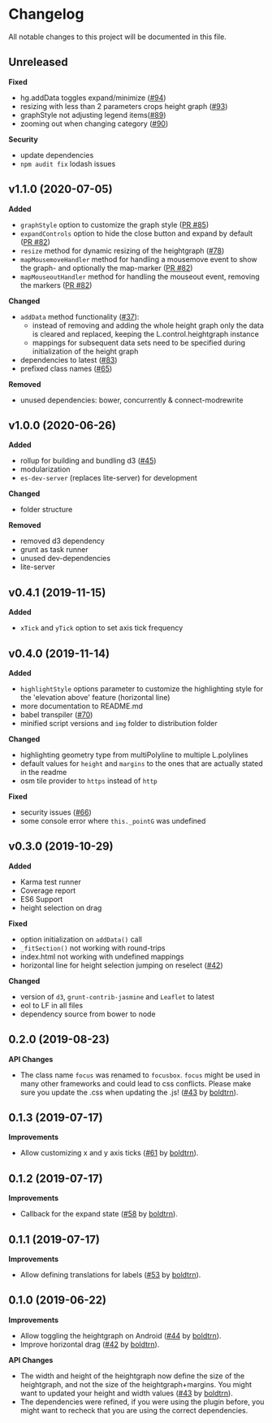 # Changelog
All notable changes to this project will be documented in this file.

## Unreleased

**Fixed**
- hg.addData toggles expand/minimize ([#94](https://github.com/GIScience/Leaflet.Heightgraph/issues/94))
- resizing with less than 2 parameters crops height graph ([#93](https://github.com/GIScience/Leaflet.Heightgraph/issues/93))
- graphStyle not adjusting legend items([#89](https://github.com/GIScience/Leaflet.Heightgraph/issues/89))
- zooming out when changing category ([#90](https://github.com/GIScience/Leaflet.Heightgraph/issues/90))

**Security**
- update dependencies
- `npm audit fix` lodash issues

## v1.1.0 (2020-07-05)

**Added**
- `graphStyle` option to customize the graph style ([PR #85](https://github.com/GIScience/Leaflet.Heightgraph/pull/85))
- `expandControls` option to hide the close button and expand by default ([PR #82](https://github.com/GIScience/Leaflet.Heightgraph/pull/82))
- `resize` method for dynamic resizing of the heightgraph ([#78](https://github.com/GIScience/Leaflet.Heightgraph/issues/78))
- `mapMousemoveHandler` method for handling a mousemove event to show the graph- and optionally the map-marker ([PR #82](https://github.com/GIScience/Leaflet.Heightgraph/pull/82))
- `mapMouseoutHandler` method for handling the mouseout event, removing the markers ([PR #82](https://github.com/GIScience/Leaflet.Heightgraph/pull/82))

**Changed**
- `addData` method functionality ([#37](https://github.com/GIScience/Leaflet.Heightgraph/issues/37)):
    - instead of removing and adding the whole height graph only the data
    is cleared and replaced, keeping the L.control.heightgraph instance
    - mappings for subsequent data sets need to be specified during
    initialization of the height graph
- dependencies to latest ([#83](https://github.com/GIScience/Leaflet.Heightgraph/issues/83))
- prefixed class names ([#65](https://github.com/GIScience/Leaflet.Heightgraph/issues/65))

**Removed**
- unused dependencies: bower, concurrently & connect-modrewrite

## v1.0.0 (2020-06-26)

**Added**
- rollup for building and bundling d3 ([#45](https://github.com/GIScience/Leaflet.Heightgraph/issues/45))
- modularization
- `es-dev-server` (replaces lite-server) for development

**Changed**
- folder structure

**Removed**
- removed d3 dependency
- grunt as task runner
- unused dev-dependencies
- lite-server

## v0.4.1 (2019-11-15)

**Added**
- `xTick` and `yTick` option to set axis tick frequency

## v0.4.0 (2019-11-14)

**Added**
- `highlightStyle` options parameter to customize the highlighting style
for the 'elevation above' feature (horizontal line)
- more documentation to README.md
- babel transpiler
([#70](https://github.com/GIScience/Leaflet.Heightgraph/issues/70))
- minified script versions and `img` folder to distribution folder

**Changed**
- highlighting geometry type from multiPolyline to multiple L.polylines
- default values for `height` and `margins` to the ones that are actually stated in the readme
- osm tile provider to `https` instead of `http`

**Fixed**
- security issues
([#66](https://github.com/GIScience/Leaflet.Heightgraph/issues/66))
- some console error where `this._pointG` was undefined

## v0.3.0 (2019-10-29)

**Added**
- Karma test runner
- Coverage report
- ES6 Support
- height selection on drag

**Fixed**
- option initialization on `addData()` call
- `_fitSection()` not working with round-trips
- index.html not working with undefined mappings
- horizontal line for height selection jumping on reselect
([#42](https://github.com/GIScience/Leaflet.Heightgraph/issues/42))

**Changed**
- version of `d3`, `grunt-contrib-jasmine` and `Leaflet` to latest
- eol to LF in all files
- dependency source from bower to node

## 0.2.0 (2019-08-23)

**API Changes**

* The class name `focus` was renamed to `focusbox`.
`focus` might be used in many other frameworks and could lead to css conflicts.
Please make sure you update the .css when updating the .js!
([#43](https://github.com/GIScience/Leaflet.Heightgraph/pull/64) by 
[boldtrn](https://github.com/boldtrn)).

## 0.1.3 (2019-07-17)

**Improvements**

* Allow customizing x and y axis ticks
([#61](https://github.com/GIScience/Leaflet.Heightgraph/pull/61) by
[boldtrn](https://github.com/boldtrn)).

## 0.1.2 (2019-07-17)

**Improvements**

* Callback for the expand state
([#58](https://github.com/GIScience/Leaflet.Heightgraph/pull/58) by
[boldtrn](https://github.com/boldtrn)).

## 0.1.1 (2019-07-17)

**Improvements**

* Allow defining translations for labels
([#53](https://github.com/GIScience/Leaflet.Heightgraph/pull/53) by
[boldtrn](https://github.com/boldtrn)).

## 0.1.0 (2019-06-22)

**Improvements**

* Allow toggling the heightgraph on Android
([#44](https://github.com/GIScience/Leaflet.Heightgraph/pull/44) by
[boldtrn](https://github.com/boldtrn)).
* Improve horizontal drag
([#42](https://github.com/GIScience/Leaflet.Heightgraph/pull/42) by
[boldtrn](https://github.com/boldtrn)).

**API Changes**

* The width and height of the heightgraph now define the size of the heightgraph,
and not the size of the heightgraph+margins.
You might want to updated your height and width values
([#43](https://github.com/GIScience/Leaflet.Heightgraph/pull/43) by
[boldtrn](https://github.com/boldtrn)).
* The dependencies were refined, if you were using the plugin before,
you might want to recheck that you are using the correct dependencies.
